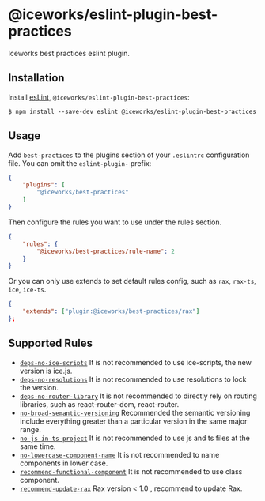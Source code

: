 # @iceworks/eslint-plugin-best-practices

Iceworks best practices eslint plugin.

## Installation

Install [esLint](http://eslint.org), `@iceworks/eslint-plugin-best-practices`:

```shell
$ npm install --save-dev eslint @iceworks/eslint-plugin-best-practices
```

## Usage

Add `best-practices` to the plugins section of your `.eslintrc` configuration file. You can omit the `eslint-plugin-` prefix:

```json
{
    "plugins": [
        "@iceworks/best-practices"
    ]
}
```


Then configure the rules you want to use under the rules section.

```json
{
    "rules": {
        "@iceworks/best-practices/rule-name": 2
    }
}
```

Or you can only use extends to set default rules config, such as `rax`, `rax-ts`, `ice`, `ice-ts`.

```json
{
    "extends": ["plugin:@iceworks/best-practices/rax"]
};
```

## Supported Rules

* [`deps-no-ice-scripts`](./docs/rules/deps-no-ice-scripts.md) It is not recommended to use ice-scripts, the new version is ice.js.
* [`deps-no-resolutions`](./docs/rules/deps-no-resolutions.md) It is not recommended to use resolutions to lock the version.
* [`deps-no-router-library`](./docs/rules/deps-no-router-library.md) It is not recommended to directly rely on routing libraries, such as react-router-dom, react-router. 
* [`no-broad-semantic-versioning`](./docs/rules/no-broad-semantic-versioning.md) Recommended the semantic versioning include everything greater than a particular version in the same major range.
* [`no-js-in-ts-project`](./docs/rules/no-js-in-ts-project.md) It is not recommended to use js and ts files at the same time.
* [`no-lowercase-component-name`](./docs/rules/no-lowercase-component-name.md) It is not recommended to name components in lower case.
* [`recommend-functional-component`](./docs/rules/recommend-functional-component.md) It is not recommended to use class component.
* [`recommend-update-rax`](./docs/rules/recommend-update-rax.md) Rax version < 1.0 , recommend to update Rax.

